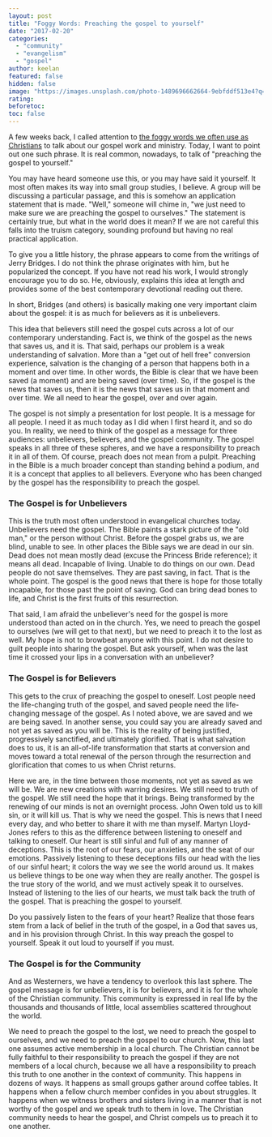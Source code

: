 ```yaml
---
layout: post
title: "Foggy Words: Preaching the gospel to yourself"
date: "2017-02-20"
categories: 
  - "community"
  - "evangelism"
  - "gospel"
author: keelan
featured: false
hidden: false
image: "https://images.unsplash.com/photo-1489696662664-9ebfddf513e4?q=80&w=1931&auto=format&fit=crop&ixlib=rb-4.0.3&ixid=M3wxMjA3fDB8MHxwaG90by1wYWdlfHx8fGVufDB8fHx8fA%3D%3D"
rating:
beforetoc:
toc: false
---
```


A few weeks back, I called attention to [the foggy words we often use as Christians](http://blog.keelancook.com/2017/01/foggy-words-that-can-sidetrack-the-mission.html) to talk about our gospel work and ministry. Today, I want to point out one such phrase. It is real common, nowadays, to talk of "preaching the gospel to yourself."

You may have heard someone use this, or you may have said it yourself. It most often makes its way into small group studies, I believe. A group will be discussing a particular passage, and this is somehow an application statement that is made. "Well," someone will chime in, "we just need to make sure we are preaching the gospel to ourselves." The statement is certainly true, but what in the world does it mean? If we are not careful this falls into the truism category, sounding profound but having no real practical application.

To give you a little history, the phrase appears to come from the writings of Jerry Bridges. I do not think the phrase originates with him, but he popularized the concept. If you have not read his work, I would strongly encourage you to do so. He, obviously, explains this idea at length and provides some of the best contemporary devotional reading out there.

In short, Bridges (and others) is basically making one very important claim about the gospel: it is as much for believers as it is unbelievers.

This idea that believers still need the gospel cuts across a lot of our contemporary understanding. Fact is, we think of the gospel as the news that saves us, and it is. That said, perhaps our problem is a weak understanding of salvation. More than a "get out of hell free" conversion experience, salvation is the changing of a person that happens both in a moment and over time. In other words, the Bible is clear that we have been saved (a moment) and are being saved (over time). So, if the gospel is the news that saves us, then it is the news that saves us in that moment and over time. We all need to hear the gospel, over and over again.

The gospel is not simply a presentation for lost people. It is a message for all people. I need it as much today as I did when I first heard it, and so do you. In reality, we need to think of the gospel as a message for three audiences: unbelievers, believers, and the gospel community. The gospel speaks in all three of these spheres, and we have a responsibility to preach it in all of them. Of course, preach does not mean from a pulpit. Preaching in the Bible is a much broader concept than standing behind a podium, and it is a concept that applies to all believers. Everyone who has been changed by the gospel has the responsibility to preach the gospel.

### The Gospel is for Unbelievers

This is the truth most often understood in evangelical churches today. Unbelievers need the gospel. The Bible paints a stark picture of the "old man," or the person without Christ. Before the gospel grabs us, we are blind, unable to see. In other places the Bible says we are dead in our sin. Dead does not mean mostly dead (excuse the Princess Bride reference); it means all dead. Incapable of living. Unable to do things on our own. Dead people do not save themselves. They are past saving, in fact. That is the whole point. The gospel is the good news that there is hope for those totally incapable, for those past the point of saving. God can bring dead bones to life, and Christ is the first fruits of this resurrection.

That said, I am afraid the unbeliever's need for the gospel is more understood than acted on in the church. Yes, we need to preach the gospel to ourselves (we will get to that next), but we need to preach it to the lost as well. My hope is not to browbeat anyone with this point. I do not desire to guilt people into sharing the gospel. But ask yourself, when was the last time it crossed your lips in a conversation with an unbeliever?

### The Gospel is for Believers

This gets to the crux of preaching the gospel to oneself. Lost people need the life-changing truth of the gospel, and saved people need the life-changing message of the gospel. As I noted above, we are saved and we are being saved. In another sense, you could say you are already saved and not yet as saved as you will be. This is the reality of being justified, progressively sanctified, and ultimately glorified. That is what salvation does to us, it is an all-of-life transformation that starts at conversion and moves toward a total renewal of the person through the resurrection and glorification that comes to us when Christ returns.

Here we are, in the time between those moments, not yet as saved as we will be. We are new creations with warring desires. We still need to truth of the gospel. We still need the hope that it brings. Being transformed by the renewing of our minds is not an overnight process. John Owen told us to kill sin, or it will kill us. That is why we need the gospel. This is news that I need every day, and who better to share it with me than myself. Martyn Lloyd-Jones refers to this as the difference between listening to oneself and talking to oneself. Our heart is still sinful and full of any manner of deceptions. This is the root of our fears, our anxieties, and the seat of our emotions. Passively listening to these deceptions fills our head with the lies of our sinful heart; it colors the way we see the world around us. It makes us believe things to be one way when they are really another. The gospel is the true story of the world, and we must actively speak it to ourselves. Instead of listening to the lies of our hearts, we must talk back the truth of the gospel. That is preaching the gospel to yourself.

Do you passively listen to the fears of your heart? Realize that those fears stem from a lack of belief in the truth of the gospel, in a God that saves us, and in his provision through Christ. In this way preach the gospel to yourself. Speak it out loud to yourself if you must.

### The Gospel is for the Community

And as Westerners, we have a tendency to overlook this last sphere. The gospel message is for unbelievers, it is for believers, and it is for the whole of the Christian community. This community is expressed in real life by the thousands and thousands of little, local assemblies scattered throughout the world.

We need to preach the gospel to the lost, we need to preach the gospel to ourselves, and we need to preach the gospel to our church. Now, this last one assumes active membership in a local church. The Christian cannot be fully faithful to their responsibility to preach the gospel if they are not members of a local church, because we all have a responsibility to preach this truth to one another in the context of community. This happens in dozens of ways. It happens as small groups gather around coffee tables. It happens when a fellow church member confides in you about struggles. It happens when we witness brothers and sisters living in a manner that is not worthy of the gospel and we speak truth to them in love. The Christian community needs to hear the gospel, and Christ compels us to preach it to one another.
